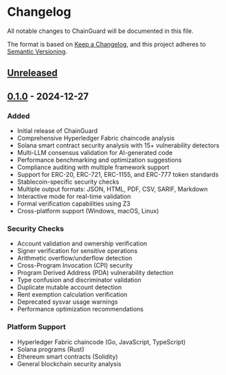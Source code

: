 # Changelog

All notable changes to ChainGuard will be documented in this file.

The format is based on [Keep a Changelog](https://keepachangelog.com/en/1.0.0/),
and this project adheres to [Semantic Versioning](https://semver.org/spec/v2.0.0.html).

## [Unreleased]

## [0.1.0] - 2024-12-27

### Added
- Initial release of ChainGuard
- Comprehensive Hyperledger Fabric chaincode analysis
- Solana smart contract security analysis with 15+ vulnerability detectors
- Multi-LLM consensus validation for AI-generated code
- Performance benchmarking and optimization suggestions
- Compliance auditing with multiple framework support
- Support for ERC-20, ERC-721, ERC-1155, and ERC-777 token standards
- Stablecoin-specific security checks
- Multiple output formats: JSON, HTML, PDF, CSV, SARIF, Markdown
- Interactive mode for real-time validation
- Formal verification capabilities using Z3
- Cross-platform support (Windows, macOS, Linux)

### Security Checks
- Account validation and ownership verification
- Signer verification for sensitive operations
- Arithmetic overflow/underflow detection
- Cross-Program Invocation (CPI) security
- Program Derived Address (PDA) vulnerability detection
- Type confusion and discriminator validation
- Duplicate mutable account detection
- Rent exemption calculation verification
- Deprecated sysvar usage warnings
- Performance optimization recommendations

### Platform Support
- Hyperledger Fabric chaincode (Go, JavaScript, TypeScript)
- Solana programs (Rust)
- Ethereum smart contracts (Solidity)
- General blockchain security analysis

[Unreleased]: https://github.com/KoushikGavini/ChainGuard/compare/v0.1.0...HEAD
[0.1.0]: https://github.com/KoushikGavini/ChainGuard/releases/tag/v0.1.0 